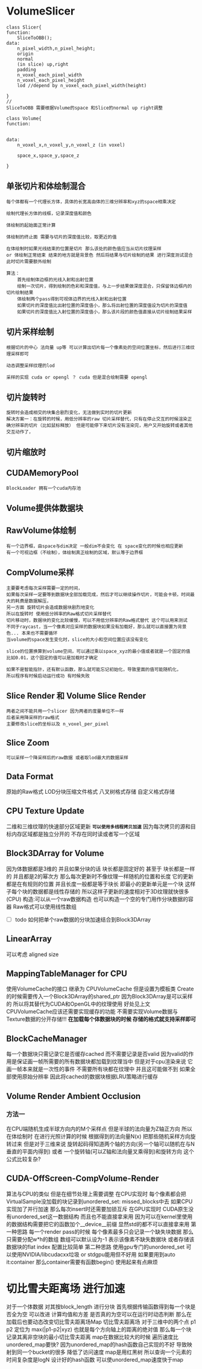 # VolumeSlicer

```
class Slicer{
function:
    SliceToOBB();
data:
    n_pixel_width,n_pixel_height;
    origin
    normal
    (in slice) up,right
    padding
    n_voxel_each_pixel_width
    n_voxel_each_pixel_height
    lod //depend by n_voxel_each_pixel_width(height)

}
//
SliceToOBB 需要根据Volume的space 和Slice的normal up right调整

class Volume{
function:


data:
    n_voxel_x,n_voxel_y,n_voxel_z (in voxel)

    space_x,space_y,space_z
   
}
```

## 单张切片和体绘制混合

    每个体都有一个代理长方体，具体的长宽高由体的三维分辨率和xyz的space相乘决定

    绘制代理长方体的线框，记录深度值和颜色

    体绘制的起始面正常计算

    体绘制的终止面 需要与切片的深度值比较，取更近的值

    在体绘制时如果光线结束的位置是切片 那么该处的颜色值应当从切片纹理采样
    or 体绘制正常结束 结束的地方就是背景色 然后将结果与切片绘制的结果 进行深度测试混合 此时切片需要额外绘制 
    
    算法：
        首先绘制体边框的光线入射和出射位置
        绘制一次切片，得到绘制的色彩和深度值，与上一步结果做深度混合，只保留体边框内的切片绘制结果
        体绘制两个pass得到可视体边界的光线入射和出射位置
        如果切片的深度值比出射位置的深度值小，那么将出射位置的深度值设为切片的深度值
        如果切片的深度值比入射位置的深度值小，那么该片段的颜色值直接从切片绘制结果采样

## 切片采样绘制

    根据切片的中心 法向量 up等 可以计算出切片每一个像素处的空间位置坐标，然后进行三维纹理采样即可

    动态调整采样纹理的lod

    采样的实现 cuda or opengl ？ cuda 但是混合绘制需要 opengl 

## 切片旋转时
    旋转时会造成相交的块集合剧烈变化，无法做到实时的切片更新
    解决方案一：在旋转的时候，用低分辨率的raw 切片采样替代，只有在停止交互的时候渲染正确分辨率的切片（比如鼠标释放） 但是可能停下来切片没有渲染完，用户又开始旋转或者其他交互动作了，

## 切片缩放时

## CUDAMemoryPool
    BlockLoader 拥有一个cuda内存池

## Volume提供体数据块
    
## RawVolume体绘制
    有一个边界框，由space与dim决定 一般dim不会变化 在 space变化的时候也相应更新
    有一个可视边框（不绘制），体绘制真正绘制的区域，默认等于边界框
    
## CompVolume采样
    主要要考虑每次采样需要一定的时间，
    如果每次采样一定要等到数据块全部加载完成，然后才可以继续操作切片，可能会卡顿，时间最大的耗费是数据解压，
    另一方面 旋转切片会造成数据块剧烈地变化
    所以在旋转时 使用低分辨率的Raw格式切片采样替代
    切片移动时，数据块的变化比较缓慢，可以不用低分辨率的Raw格式替代 这个可以用来测试
    不同于raycast，当一个像素对应采样的数据块如果没有加载好，那么就可以直接置为背景色... 本来也不需要循环    
    当volume的space发生变化时，slice的大小和空间位置应该没有变化
    
    slice的位置换算到volume空间，可以通过乘以space_xyz的最小值或者就是一个固定的值 比如0.01，这个固定的值可以是加载时才确定
```    
如果不是智能指针，还有默认函数，那么就可能忘记初始化，导致里面的值可能随机化，
所以程序有时候启动运行成功 有时候失败   
``` 
    
## Slice Render 和 Volume Slice Render
    两者之间不能共用一个slicer 因为两者的度量单位不一样
    后者采用降采样的raw格式
    主要修改slice的坐标以及 n_voxel_per_pixel
    
## Slice Zoom
    可以采样一个降采样后的raw数据 或者取lod最大的数据采样
    
## Data Format
原始的Raw格式 LOD分块压缩文件格式 
八叉树格式存储
自定义格式存储

## CPU Texture Update
二维和三维纹理的快速部分区域更新 **`可以使用多线程拷贝加速`** 
因为每次拷贝的源和目标内存区域都是独立分开的 不存在同时读或者写一个区域

## Block3DArray for Volume
因为体数据都是3维的 并且如果分块的话 块长都是固定好的 甚至于 块长都是一样的 并且都是2的幂次方
那么每次更新时不像纹理一样随机的位置和长度 它的更新都是在有规则的位置 并且长度一般都是等于块长 
即最小的更新单元是一个块  这样子每个块的数据都是线性存储的
所以这样子更新的速度相对于3D纹理就快很多(CPU)
构造:可以从一个raw数据构造 也可以构造一个空的专门用作分块数据的容器
Raw格式可以使用线性数组
- [ ] todo 如何把单个raw数据的分块加速结合到Block3DArray
## LinearArray
可以考虑 aligned size

## MappingTableManager for CPU
使用VolumeCache的接口 继承为 CPUVolumeCache 但是设置为模板类 Create的时候需要传入一个Block3DArray的shared_ptr
因为Block3DArray是可以采样的 所以将其替代为CUDA和OpenGL中的纹理使用 好处见上文
CPUVolumeCache应该还需要实现缓存的功能
不需要实现Volume数据与Texture数据的分开存储!!!
**在加载每个体数据块的时候 存储的格式就支持采样即可**

## BlockCacheManager
每一个数据块只需记录它是否缓存cached 而不需要记录是否valid
因为valid的作用是保证画一帧所需要的所有数据块都加载到纹理当中
但是对于cpu渲染来说 它画一帧本来就是一次性的事件 不需要所有块都在纹理中 并且这可能做不到 如果全部使用原始分辨率
因此将cached的数据块根据LRU策略进行缓存


## Volume Render Ambient Occlusion
### 方法一
在CPU端随机生成半球方向内的M个采样点 但是半球的法向量为Z轴正方向
所以在体绘制时 在进行光照计算的时候 根据得到的法向量N(x) 把那些随机采样方向旋转过来
但是对于三维来说 旋转起码得知道两个轴的方向(另一个轴可以随机在与N垂直的平面内得到) 
或者 一个旋转轴(可以Z轴和法向量叉乘得到)和旋转方向 这个公式比较复杂?
    
## CUDA-OffScreen-CompVolume-Render
算法与CPU的类似 但是在细节处理上需要调整
在CPU实现时 每个像素都会把VirtualSample没加载的块记录到unordered_set: missed_blocks中去 
如果CPU实现加了并行加速 那么每次insert时还需要加锁互斥
在GPU实现时 CUDA原生没有unordered_set这一数据结构 而且也不能直接拿来用
因为可以在kernel里使用的数据结构需要把它的函数加个__device__前缀 显然std的都不可以直接拿来用
第一种思路
    每一个render pass的时候 每个像素最多只会记录一个缺失块数据 那么只需要分配w*h的数组 
    数组可以默认设为-1 表示该像素不缺失数据块 或者存储该数据块的flat index
    配置比较简单
第二种思路
    使用gpu专门的unordered_set 可以使用NVIDIA/libcudacxx垃圾 or stdgpu能用但不好用
    如果要用到auto it:container 那么container需要有函数begin()
    使用起来有点麻烦
    
# 切比雪夫距离场 进行加速
对于一个体数据 对其按block_length 进行分块
首先根据传输函数得到每一个块是否全为空 可以改进 计算均值和方差 是否真的为空可以在运行时动态判断
那么在加载后也要动态改变切比雪夫距离场Map
切比雪夫距离场 对于三维中的两个点 p1 p2  定位为 max(|p1-p2|xyz) 也就是每个方向轴上的距离的绝对值
那么每一个块记录其离非空块的最小切比雪夫距离
map在数据比较大的时候 遍历速度比unordered_map要快?
因为unordered_map的hash函数自己实现的不好 导致映射到同一个bucket的很多 降低了访问速度
map是用红黑树 所以查询一个元素的时间复杂度是logN
设计好的hash函数 可以使unordered_map速度快于map
    
   
 
    
    
    
    
    
    